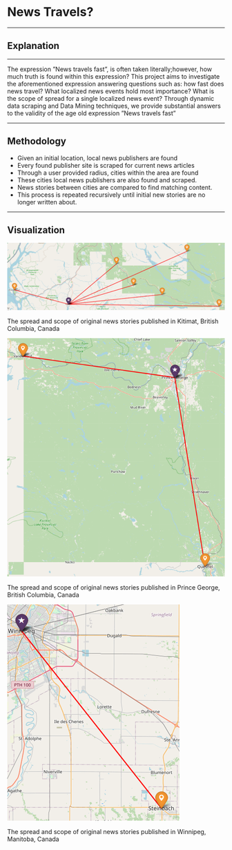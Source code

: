 # News Travels?

--- 

## Explanation

---

The expression ”News travels fast”, is often taken literally;however, how much truth is found within this expression? This project aims to investigate the aforementioned expression answering questions such as: how fast does news travel? What localized news events hold most importance? What is the scope of spread for a single localized news event? Through dynamic data scraping and Data Mining techniques, we provide substantial answers to the validity of the age old expression ”News travels fast”

--- 

## Methodology

* Given an initial location, local news publishers are found
* Every found publisher site is scraped for current news articles
* Through a user provided radius, cities within the area are found
* These cities local news publishers are also found and scraped.
* News stories between cities are compared to find matching content.
* This process is repeated recursively until initial new stories are no longer written about.

---

## Visualization

![Spread of like news sources from Kitimat, BC](https://raw.githubusercontent.com/Daniel-OReilly/Tracking-the-Spread-of-News/master/images/Kitimat.png)

The spread and scope of original news stories published in Kitimat, British Columbia, Canada

![Spread of like news sources from Prince George, BC](https://raw.githubusercontent.com/Daniel-OReilly/Tracking-the-Spread-of-News/master/images/princeGeorge.png)

The spread and scope of original news stories published in Prince George, British Columbia, Canada

![Spread of like news sources from Winnipeg, MB](https://raw.githubusercontent.com/Daniel-OReilly/Tracking-the-Spread-of-News/master/images/Winnipeg.png)

The spread and scope of original news stories published in Winnipeg, Manitoba, Canada


